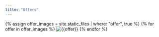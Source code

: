 ```yaml
---
title: "Offers"
---
```


{% assign offer_images = site.static_files | where: "offer", true %}
{% for offer in offer_images %}
  ![{{offer}}](offer.path)
{% endfor %}
